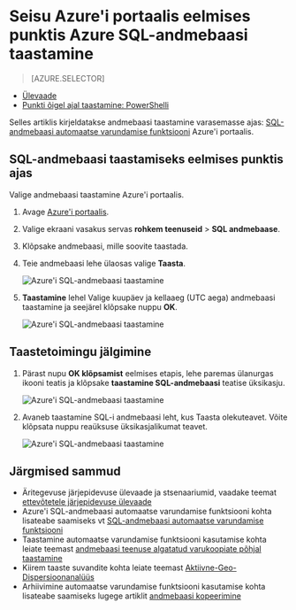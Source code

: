 <properties
    pageTitle="Azure'i SQL-andmebaasi taastamiseks eelmises punktis ajas (Azure'i portaal) | Microsoft Azure'i"
    description="Azure'i SQL-andmebaasi taastamiseks eelmises punktis ajal."
    services="sql-database"
    documentationCenter=""
    authors="stevestein"
    manager="jhubbard"
    editor=""/>

<tags
    ms.service="sql-database"
    ms.devlang="NA"
    ms.date="10/18/2016"
    ms.author="sstein"
    ms.workload="NA"
    ms.topic="article"
    ms.tgt_pltfrm="NA"/>


# <a name="restore-an-azure-sql-database-to-a-previous-point-in-time-with-the-azure-portal"></a>Seisu Azure'i portaalis eelmises punktis Azure SQL-andmebaasi taastamine


> [AZURE.SELECTOR]
- [Ülevaade](sql-database-recovery-using-backups.md)
- [Punkti õigel ajal taastamine: PowerShelli](sql-database-point-in-time-restore-powershell.md)

Selles artiklis kirjeldatakse andmebaasi taastamine varasemasse ajas: [SQL-andmebaasi automaatse varundamise funktsiooni](sql-database-automated-backups.md) Azure'i portaalis.

## <a name="restore-a-sql-database-to-a-previous-point-in-time"></a>SQL-andmebaasi taastamiseks eelmises punktis ajas

Valige andmebaasi taastamine Azure'i portaalis.

1.  Avage [Azure'i portaalis](https://portal.azure.com).
2.  Valige ekraani vasakus servas **rohkem teenuseid** > **SQL andmebaase**.
3.  Klõpsake andmebaasi, mille soovite taastada.
4.  Teie andmebaasi lehe ülaosas valige **Taasta**.

    ![Azure'i SQL-andmebaasi taastamine](./media/sql-database-point-in-time-restore-portal/restore.png)

5.  **Taastamine** lehel Valige kuupäev ja kellaaeg (UTC aega) andmebaasi taastamine ja seejärel klõpsake nuppu **OK**.

    ![Azure'i SQL-andmebaasi taastamine](./media/sql-database-point-in-time-restore-portal/restore-details.png)

## <a name="monitor-the-restore-operation"></a>Taastetoimingu jälgimine

1. Pärast nupu **OK klõpsamist** eelmises etapis, lehe paremas ülanurgas ikooni teatis ja klõpsake **taastamine SQL-andmebaasi** teatise üksikasju.

    ![Azure'i SQL-andmebaasi taastamine](./media/sql-database-point-in-time-restore-portal/notification-icon.png)

2. Avaneb taastamine SQL-i andmebaasi leht, kus Taasta olekuteavet. Võite klõpsata nuppu reaüksuse üksikasjalikumat teavet.

    ![Azure'i SQL-andmebaasi taastamine](./media/sql-database-point-in-time-restore-portal/inprogress.png)

 

## <a name="next-steps"></a>Järgmised sammud

- Äritegevuse järjepidevuse ülevaade ja stsenaariumid, vaadake teemat [ettevõtetele järjepidevuse ülevaade](sql-database-business-continuity.md)
- Azure'i SQL-andmebaasi automaatse varundamise funktsiooni kohta lisateabe saamiseks vt [SQL-andmebaasi automaatse varundamise funktsiooni](sql-database-automated-backups.md)
- Taastamine automaatse varundamise funktsiooni kasutamise kohta leiate teemast [andmebaasi teenuse algatatud varukoopiate põhjal taastamine](sql-database-recovery-using-backups.md)
- Kiirem taaste suvandite kohta leiate teemast [Aktiivne-Geo-Dispersioonanalüüs](sql-database-geo-replication-overview.md)  
- Arhiivimine automaatse varundamise funktsiooni kasutamise kohta lisateabe saamiseks lugege artiklit [andmebaasi kopeerimine](sql-database-copy.md)
